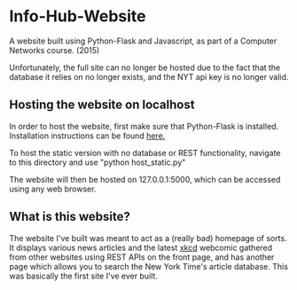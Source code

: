 # Info-Hub-Website
A website built using Python-Flask and Javascript, as part of a Computer Networks course. (2015)

Unfortunately, the full site can no longer be hosted due to the fact that the database it relies on no longer exists, and the NYT api key is no longer valid.


## Hosting the website on localhost

In order to host the website, first make sure that Python-Flask is installed. Installation instructions can be found [here.](http://flask.pocoo.org/)

To host the static version with no database or REST functionality, navigate to this directory and use "python host_static.py"

The website will then be hosted on 127.0.0.1:5000, which can be accessed using any web browser.


## What is this website?

The website I've built was meant to act as a (really bad) homepage of sorts. It displays various news articles and the latest [xkcd](https://xkcd.com/) webcomic gathered from other websites using REST APIs on the front page, and has another page which allows you to search the New York Time's article database. This was basically the first site I've ever built.
